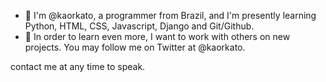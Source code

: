 - 👋 I'm @kaorkato, a programmer from Brazil, and I'm presently learning Python, HTML, CSS, Javascript, Django and Git/Github.
- 💞️ In order to learn even more, I want to work with others on new projects. You may follow me on Twitter at @kaorkato.

contact me at any time to speak.
